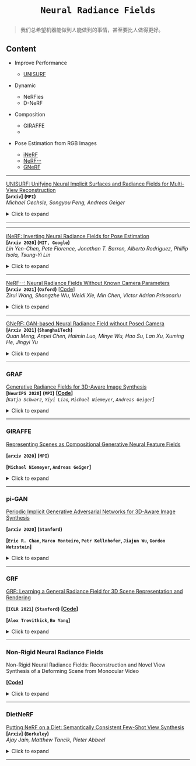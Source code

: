 # <p align=center>`Neural Radiance Fields`</p>

> 我们总希望机器能做到人能做到的事情，甚至要比人做得更好。



## Content

- Improve Performance
  - [UNISURF](#UNISURF)
- Dynamic
  - NeRFies
  - D-NeRF
- Composition
  - GIRAFFE
  - 

- Pose Estimation from RGB Images
  - [iNeRF](#iNeRF)
  - [NeRF--](#NeRF--)
  - [GNeRF](#GNeRF)

---

<span id="UNISURF"></span>
[UNISURF: Unifying Neural Implicit Surfaces and Radiance Fields for Multi-View Reconstruction](https://arxiv.org/pdf/2104.10078.pdf)  
**[`arxiv`] (`MPI`)**  
*Michael Oechsle, Songyou Peng, Andreas Geiger*

<details><summary>Click to expand</summary>

<div align="center"><img width="500" src="https://raw.githubusercontent.com/yzy1996/Image-Hosting/master/20210428214156.png" ></div>

> **Summary**

Combine **volumetric radiance** (powerful for "unsupervised" coarse scene) and **surface rendering** (accurate reconstruction).

> **Details**


$$
\begin{aligned}
\mathcal{L} &=\mathcal{L}_{r e c}+\lambda \mathcal{L}_{r e g}
\\
\mathcal{L}_{r e c} &=\sum_{\mathbf{r} \in \mathcal{R}}\left\|\hat{C}_{v}(\mathbf{r})-C(\mathbf{r})\right\|_{1} \\
\mathcal{L}_{r e g} &=\sum_{\mathbf{x}_{s} \in \mathcal{S}}\left\|\mathbf{n}\left(\mathbf{x}_{s}\right)-\mathbf{n}\left(\mathbf{x}_{s}+\boldsymbol{\epsilon}\right)\right\|_{2}
\\
\mathbf{n}\left(\mathbf{x}_{s}\right)&=\frac{\nabla_{\mathbf{x}_{s}} o_{\theta}\left(\mathbf{x}_{s}\right)}{\left\|\nabla_{\mathbf{x}_{s}} o_{\theta}\left(\mathbf{x}_{s}\right)\right\|_{2}}
\end{aligned}
$$
将 surface rendering 和 volume rendering 写成
$$
\begin{aligned}
&\hat{C}_{v}(\mathbf{r})=\sum_{i=1}^{N} o_{\theta}\left(\mathbf{x}_{i}\right) \prod_{j<i}\left(1-o_{\theta}\left(\mathbf{x}_{j}\right)\right) c_{\theta}\left(\mathbf{x}_{i}, \mathbf{n}_{i}, \mathbf{h}_{i}, \mathbf{d}\right) \\
&\hat{C}_{s}(\mathbf{r})=c_{\theta}\left(\mathbf{x}_{s}, \mathbf{n}_{s}, \mathbf{h}_{s}, \mathbf{d}\right)
\end{aligned}
$$


</details>

---







---

<span id="iNeRF"></span>
[iNeRF: Inverting Neural Radiance Fields for Pose Estimation](https://arxiv.org/pdf/2012.05877.pdf)  
**[`Arxiv 2020`] (`MIT, Google`)**  
*Lin Yen-Chen, Pete Florence, Jonathan T. Barron, Alberto Rodriguez, Phillip Isola, Tsung-Yi Lin*

<details><summary>Click to expand</summary><p>

<div align=center><img width="700" src="https://raw.githubusercontent.com/yzy1996/Image-Hosting/master/20210710160815.png"/></div>

> **Summary**

They propose to estimate [6 DoF pose]() of an image by inverting a NeRF model. They take three inputs: an observed image, an initial estimate of the pose, and a trained NeRF model.

The loss gradient is from the differences between the rendered image and the observed image. When they are aligned by repeated iteratively optimizing, yielding an accurate pose estimate.

> **Details**

Sampling strategy brings two orders of magnitude fewer pixels than a full-image sampling.

They assume that NeRF model $F_\Theta$ and the camera intrinsics are known, but the camera pose $T$ is undetermined. So the formulation can be written as:
$$
\hat{T}=\underset{T \in \operatorname{SE}(3)}{\operatorname{argmin}} \mathcal{L}(T \mid I, \Theta)
$$
To sample effectively, they propose to first employ interest point detector localizes the interest points and then apply a morphological dilation.

:x: 文中提到了一点是：他们这个方法可以用来让NeRF实现半监督学习，因为可以先用信息都已知的数据训练NeRF模型，然后增加一部分没有pose的图片，iNeRF输出pose，然后构成新的数据集继续训练NeRF。但这是半监督吗？（标准的半监督不是利用数据的结构信息去做分类，然后再增加部分标注信息，进而可以自动补全其他标注信息吗？）本身用不充分的信息，训练出了一个不充分的模型，用模型去做不充分预测，新的不充分数据继续训练这个不充分模型，结果依旧不充分，误差反而还可能累积了。

关于这个，作者也发现当标注信息过少时，效果反而还变差了。

> **Limitations**

- lighting and occlusion severely affect the performance.

- it needs a trained NeRF model which in turn requires known camera poses as supervision. (**硬伤啊！都训练好了再让你去估计相机位置，这是图啥？**) 

- slowly.

</p></details>

---

<span id="NeRF--"></span>
[NeRF--: Neural Radiance Fields Without Known Camera Parameters](https://arxiv.org/pdf/2102.07064.pdf)  
**[`Arxiv 2021`] (`Oxford`)** [[Code](https://github.com/ActiveVisionLab/nerfmm)]  
*Zirui Wang, Shangzhe Wu, Weidi Xie, Min Chen, Victor Adrian Prisacariu*

<details><summary>Click to expand</summary><p>

<div align=center><img width="700" src="https://raw.githubusercontent.com/yzy1996/Image-Hosting/master/20210713111427.png"/></div>

> **Summary**

They propose to jointly optimise the camera parameters for each input image while simultaneously training the NeRF model. 

> **Details**

They parameterize the camera rotation as: (skew matrix)
$$
\boldsymbol{R}=\boldsymbol{I}+\frac{\sin (\alpha)}{\alpha} \boldsymbol{\phi}^{\wedge}+\frac{1-\cos (\alpha)}{\alpha^{2}}\left(\boldsymbol{\phi}^{\wedge}\right)^{2}
\\
\boldsymbol{\phi}^{\wedge}=\left(\begin{array}{l}
\phi_{0} \\
\phi_{1} \\
\phi_{2}
\end{array}\right)^{\wedge}=\left(\begin{array}{ccc}
0 & -\phi_{2} & \phi_{1} \\
\phi_{2} & 0 & -\phi_{0} \\
-\phi_{1} & \phi_{0} & 0
\end{array}\right)
$$
To improve the quality of the synthesized images, after the first training process is completed, they drop the trained NeRF model and re-initialise it while keeping the trained camera parameters. Then they repeat the joint optimisation.

> **Limitation**

- struggles to reconstruct scenes with large texture-less regions or in the presence significant photometric inconsistency across frames.
- fall into local minima.
- roughly forwardfacing scenes and relatively short camera trajectories

</p></details>

---

<span id="GNeRF"></span>
[GNeRF: GAN-based Neural Radiance Field without Posed Camera](https://arxiv.org/pdf/2103.15606.pdf)  
**[`Arxiv 2021`] (`ShanghaiTech`)**  
*Quan Meng, Anpei Chen, Haimin Luo, Minye Wu, Hao Su, Lan Xu, Xuming He, Jingyi Yu*

<details><summary>Click to expand</summary><p>

<div align=center><img width="700" src="https://raw.githubusercontent.com/yzy1996/Image-Hosting/master/20210709163102.png"/></div>

> **Summary**

They estimate both **camera poses** and **neural radiance fields** when the cameras are initialized at random poses in complex scenarios. Their algorithm has two phases: the first phase gets coarse camera poses and radiance fields with adversarial training; the second phase refines them jointly with a photometric loss.

> **Details**

看上图如果熟悉GAN的人肯定是很清楚对抗的过程，而Pose到生成再编码到Pose这样一个自监督的过程也很好理解。唯一的疑问是Pose Embedding是从哪里来的，难道是真样本自带的吗？

-> 不是数据集自带的！初始是随机采的，之后被优化更新。这里还要注意红色的Pose是固定的，不被更新，不是和真样本pair的。Pose的初始化对结果影响会很大，需要尽可能接近真实分布。



给定数据 $\mathcal{I} = \{I_1, I_2, \dots, I_n\}$，目标是得到对应的相机pose $\Phi = \{\phi_1, \phi_2, \dots, \phi_n\}$，有了pose就可以构建NeRF模型 $F_{\Theta}$ 了，用参数 $\Theta$ 表示。所以是为了优化得到准确的 $\Phi, \Theta$。
$$
\max _{\Theta} \min _{\eta} \mathcal{L}_{A}(\Theta, \eta) =\mathbb{E}_{I \sim P_{d}}[\log (D(I ; \eta))] +\mathbb{E}_{\hat{I} \sim P_{g}}[\log (1-D(\hat{I} ; \eta))]
\\
\min_{\theta_{E}} \mathcal{L}_{E}\left(\theta_{E}\right)=\mathbb{E}_{\phi \sim P(\phi)}\left[\left\|E\left(G\left(\phi ; F_{\Theta}\right) ; \theta_{E}\right)-\phi\right\|_{2}^{2}\right]
\\
\min \mathcal{L}_{R}(\Theta, \Phi)=\frac{1}{n} \sum_{i=1}^{n}\left\|I_{i}-G\left(\phi_{i} ; F_{\Theta}\right)\right\|_{2}^{2}+\frac{\lambda}{n} \sum_{i=1}^{n}\left\|E\left(I_{i} ; \theta_{E}\right)-\phi_{i}\right\|_{2}^{2}
$$
迭代更新法：先训练一次 G 和 D 来更新NeRF参数 $\Theta$ 和 参数 $\eta$，再训练一次 E 更新参数 $\theta_E$；初始化$\Phi$，固定 E，得到${\Phi}^{\prime}$，通过 loss 更新NeRF参数 $\Theta$ 和 $\Phi$。

不好理解的是 Phase A 那里的 Pose Embedding 是和什么对比训练的，其实是通过梯度下降优化的 Pose Embedding 和 Encoder 后出来的 Pose 对比。

> **Limitation**

- Require a reasonable camera pose sampling distribution not far from the true distribution.

- Not so accurate as of the COLMAP when there are sufficient information.

</p></details>

---

### GRAF

[Generative Radiance Fields for 3D-Aware Image Synthesis](https://arxiv.org/pdf/2007.02442.pdf)  
**[`NeurIPS 2020`]** **(`MPI`)** **[[Code](https://github.com/autonomousvision/graf)]**  
*[`Katja Schwarz`, `Yiyi Liao`, `Michael Niemeyer`, `Andreas Geiger`]*

<details><summary>Click to expand</summary>


![image-20210108153435365](https://raw.githubusercontent.com/yzy1996/Image-Hosting/master/20210108153442.png)

> **Summary**



> **Details**

camera matrix $$\mathbf{K}$$

camera pose $$\mathbf{\xi}$$

2D sampling pattern $$\nu$$



shape code $$\mathbf{z}_s \in \mathbb{R}^m$$

appearance code $$\mathbf{z}_a \in \mathbb{R}^n$$


$$
\begin{aligned}
g_{\theta}: \mathbb{R}^{L_{\mathbf{x}}} \times \mathbb{R}^{L_{\mathbf{d}}} \times \mathbb{R}^{M_{s}} \times \mathbb{R}^{M_{a}} & \rightarrow \mathbb{R}^{+} \times \mathbb{R}^{3} \\
\left(\gamma(\mathbf{x}), \gamma(\mathbf{d}), \mathbf{z}_{s}, \mathbf{z}_{a}\right) & \mapsto(\sigma, \mathbf{c})
\end{aligned}
$$




</details>

---

### GIRAFFE

[Representing Scenes as Compositional Generative Neural Feature Fields](https://arxiv.org/pdf/2011.12100.pdf)

**[`arxiv 2020`]**	**(`MPI`)**	

**[`Michael Niemeyer`, `Andreas Geiger`]**

<details><summary>Click to expand</summary>


![image-20210109152339076](https://raw.githubusercontent.com/yzy1996/Image-Hosting/master/20210109152339.png)

> **Summary**

disentangle individual objects and allows for translating and rotating them in the scene as well as changing the camera pose.

controllable images synthesis without additional supervision

Our key hypothesis is that incorporating a compositional 3D scene representation into the generative model leads to more controllable image synthesis

> **Details**

$$
\begin{aligned}
h_{\theta}: \mathbb{R}^{L_{\mathbf{x}}} \times \mathbb{R}^{L_{\mathbf{d}}} \times \mathbb{R}^{M_{s}} \times \mathbb{R}^{M_{a}} & \rightarrow \mathbb{R}^{+} \times \mathbb{R}^{M_{f}} \\
\left(\gamma(\mathbf{x}), \gamma(\mathbf{d}), \mathbf{z}_{s}, \mathbf{z}_{a}\right) & \mapsto(\sigma, \mathbf{f})
\end{aligned}
$$



</details>

---

### pi-GAN

[Periodic Implicit Generative Adversarial Networks for 3D-Aware Image Synthesis](https://arxiv.org/pdf/2012.00926.pdf)

**[`arxiv 2020`]**	**(`Stanford`)**	

**[`Eric R. Chan`, `Marco Monteiro`, `Petr Kellnhofer`, `Jiajun Wu`, `Gordon Wetzstein`]**

<details><summary>Click to expand</summary>


> **Summary**

Synthesize high-quality view consistent images a SIREN-based 3D representation 

Using a method of combining sinusoidal representation networks and neural radiance fields.



multi-view consistency



> **Details**

First represent 3D object 



Density and color are defined as:
$$
\begin{align}
\sigma(\mathbf{x}) &=\mathbf{W}_{\sigma} \Phi(\mathbf{x})+\mathbf{b}_{\sigma}, \\
\mathbf{c}(\mathbf{x}, \mathbf{d}) &=\mathbf{W}_{c} \phi_{c}\left([\Phi(\mathbf{x}), \mathbf{d}]^{T}\right)+\mathbf{b}_{c},
\end{align}
$$


</details>

---

### GRF

[GRF: Learning a General Radiance Field for 3D Scene Representation and Rendering](https://arxiv.org/pdf/2010.04595.pdf)

**[`ICLR 2021`]**	**(`Stanford`)**	**[[Code](https://github.com/alextrevithick/GRF)]**

**[`Alex Trevithick`, `Bo Yang`]**

<details><summary>Click to expand</summary>


> **Summary**



</details>

---

### Non-Rigid Neural Radiance Fields

Non-Rigid Neural Radiance Fields: Reconstruction and Novel View Synthesis of a Deforming Scene from Monocular Video

**[[Code](https://github.com/facebookresearch/nonrigid_nerf)]**

<details><summary>Click to expand</summary>


![Pipeline figure](https://github.com/facebookresearch/nonrigid_nerf/raw/master/misc/pipeline.png)



</details>

---

### DietNeRF

[Putting NeRF on a Diet: Semantically Consistent Few-Shot View Synthesis](https://arxiv.org/pdf/2104.00677.pdf)  
**[`Arxiv`] (`Berkeley`)**  
*Ajay Jain, Matthew Tancik, Pieter Abbeel*

<details><summary>Click to expand</summary>


> Why the name?





> Key point

can be estimated from only a few photos and can generate views with unobserved regions



> 如何做到的呢？

在传统NeRF的基础上，加了一个**sematic consistency loss**。后者来自于**CLIP's Vision Transformer**，用来衡量真样本，和新生成的不同pose下的是不是同一个object。



> 为什么这样可以做到？

没有prior knowledge的话，是很难学到没有见过的物体的。所以考虑借助一个pre-trained image encoder来guide



> Details

$$
\mathcal{L}_{\mathrm{SC}, \ell_{2}}(I, \hat{I})=\frac{\lambda}{2}\|\phi(I)-\phi(\hat{I})\|_{2}^{2}
$$



</details>

---
